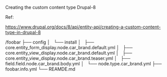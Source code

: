 Creating the custom content type Drupal-8

Ref:

https://www.drupal.org/docs/8/api/entity-api/creating-a-custom-content-type-in-drupal-8




/foobar
├── config
│   └── install
│       ├── core.entity_form_display.node.car_brand.default.yml
│       ├── core.entity_view_display.node.car_brand.default.yml
│       ├── core.entity_view_display.node.car_brand.teaser.yml
│       ├── field.field.node.car_brand.body.yml
│       └── node.type.car_brand.yml
├── foobar.info.yml
└── REAMDE.md
